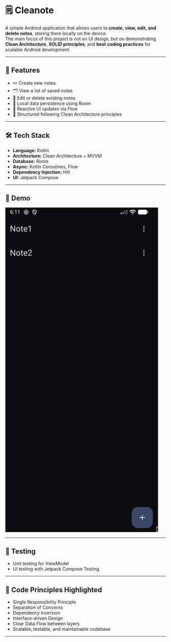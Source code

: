 # 🗒️ Cleanote

A simple Android application that allows users to **create, view, edit, and delete notes**, storing them locally on the device.  
The main focus of this project is not on UI design, but on demonstrating **Clean Architecture**, **SOLID principles**, and **best coding practices** for scalable Android development.

---

## 🚀 Features

- ✏️ Create new notes
- 🗂️ View a list of saved notes
- 🧾 Edit or delete existing notes
- 💾 Local data persistence using Room
- 🔄 Reactive UI updates via Flow
- 🧱 Structured following Clean Architecture principles

---

## 🛠️ Tech Stack

- **Language:** Kotlin
- **Architecture:** Clean Architecture + MVVM
- **Database:** Room
- **Async:** Kotlin Coroutines, Flow
- **Dependency Injection:** Hilt
- **UI:** Jetpack Compose

---

## 📱 Demo

![Demo](demo.gif)

---

## 🧪 Testing

- Unit testing for ViewModel
- UI testing with Jetpack Compose Testing

---

## 🧼 Code Principles Highlighted

- Single Responsibility Principle
- Separation of Concerns
- Dependency Inversion
- Interface-driven Design
- Clear Data Flow between layers
- Scalable, testable, and maintainable codebase

---
